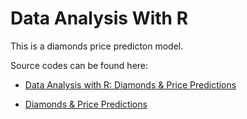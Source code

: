 # Data Analysis With R
This is a diamonds price predicton model.

Source codes can be found here:

- [Data Analysis with R: Diamonds & Price Predictions](https://rstudio-pubs-static.s3.amazonaws.com/94067_d1fdfafd20b14725a2578647031760c2.html)

- [Diamonds & Price Predictions](https://rpubs.com/anthonycerna/diamondspredictions) 
